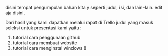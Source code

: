disini tempat pengumpulan bahan kita y
seperti judul, isi, dan lain-lain.
edit aja disini.

Dari hasil yang kami dapatkan melalui rapat di Trello judul yang masuk seleksi untuk presentasi kami yaitu :
1. tutorial cara penggunaan github
2. tutorial cara membuat website
3. tutorial cara menginstal windows 8

